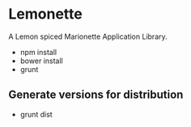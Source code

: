Lemonette
=========

A Lemon spiced Marionette Application Library.

* npm install
* bower install
* grunt

Generate versions for distribution
----------------------------------

* grunt dist